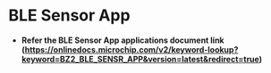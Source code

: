 # BLE Sensor App

-   **Refer the BLE Sensor App applications document link (https://onlinedocs.microchip.com/v2/keyword-lookup?keyword=BZ2_BLE_SENSR_APP&version=latest&redirect=true)**
